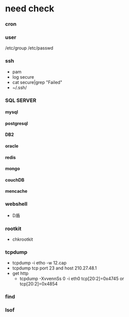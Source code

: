 # need check

### cron

### user
/etc/group
/etc/passwd

### ssh
- pam
- log secure
- cat secure|grep "Failed"
- ~/.ssh/
### SQL SERVER
#### mysql
#### postgresql
#### DB2
#### oracle
#### redis
#### mongo
#### couchDB
#### mencache
### webshell
- D盾
### rootkit
- chkrootkit
### tcpdump
- tcpdump -i etho -w 12.cap
- tcpdump tcp port 23 and host 210.27.48.1
- get http
  - tcpdump  -XvvennSs 0 -i eth0 tcp[20:2]=0x4745 or tcp[20:2]=0x4854
### find
### lsof



